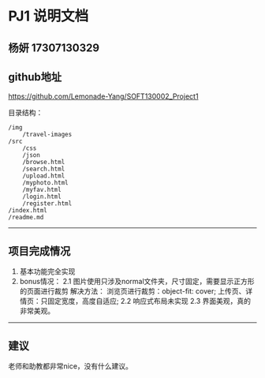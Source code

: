 PJ1 说明文档
==========
杨妍 17307130329
-------------------

## github地址
https://github.com/Lemonade-Yang/SOFT130002_Project1

目录结构：
```
/img
	/travel-images
/src
	/css
	/json
	/browse.html
	/search.html
	/upload.html
	/myphoto.html
	/myfav.html
	/login.html
	/register.html
/index.html
/readme.md
```

-------------------

## 项目完成情况
1. 基本功能完全实现
2. bonus情况：
	2.1 图片使用只涉及normal文件夹，尺寸固定，需要显示正方形的页面进行裁剪
		解决方法：
			浏览页进行裁剪：object-fit: cover;
			上传页、详情页：只固定宽度，高度自适应;
	2.2 响应式布局未实现
	2.3 界面美观，真的非常美观。

-------------------

## 建议
老师和助教都非常nice，没有什么建议。
